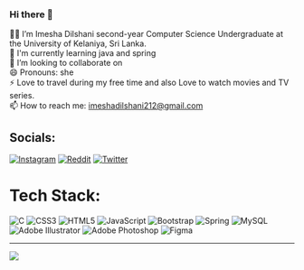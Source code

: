 ### Hi there 👋

👩‍💻 I’m Imesha Dilshani second-year Computer Science Undergraduate at the University of Kelaniya, Sri Lanka.<br>🧠 I'm currently learning java and spring<br>👯 I’m looking to collaborate on<br>😄 Pronouns: she<br>⚡ Love to travel during my free time and also Love to watch movies and TV series.<br>📫 How to reach me: imeshadilshani212@gmail.com


##  Socials:
[![Instagram](https://img.shields.io/badge/Instagram-%23E4405F.svg?logo=Instagram&logoColor=white)](https://instagram.com/imeshadilshani21) [![Reddit](https://img.shields.io/badge/Reddit-%23FF4500.svg?logo=Reddit&logoColor=white)](https://reddit.com/user/ImeshaDilshani) [![Twitter](https://img.shields.io/badge/Twitter-%231DA1F2.svg?logo=Twitter&logoColor=white)](https://twitter.com/@ImeshaDilshani3) 

#  Tech Stack:
![C](https://img.shields.io/badge/c-%2300599C.svg?style=for-the-badge&logo=c&logoColor=white) ![CSS3](https://img.shields.io/badge/css3-%231572B6.svg?style=for-the-badge&logo=css3&logoColor=white) ![HTML5](https://img.shields.io/badge/html5-%23E34F26.svg?style=for-the-badge&logo=html5&logoColor=white) ![JavaScript](https://img.shields.io/badge/javascript-%23323330.svg?style=for-the-badge&logo=javascript&logoColor=%23F7DF1E) ![Bootstrap](https://img.shields.io/badge/bootstrap-%23563D7C.svg?style=for-the-badge&logo=bootstrap&logoColor=white) ![Spring](https://img.shields.io/badge/spring-%236DB33F.svg?style=for-the-badge&logo=spring&logoColor=white) ![MySQL](https://img.shields.io/badge/mysql-%2300f.svg?style=for-the-badge&logo=mysql&logoColor=white) ![Adobe Illustrator](https://img.shields.io/badge/adobeillustrator-%23FF9A00.svg?style=for-the-badge&logo=adobeillustrator&logoColor=white) ![Adobe Photoshop](https://img.shields.io/badge/adobephotoshop-%2331A8FF.svg?style=for-the-badge&logo=adobephotoshop&logoColor=white) 	![Figma](https://img.shields.io/badge/figma-%23F24E1E.svg?style=for-the-badge&logo=figma&logoColor=white)


---
[![](https://visitcount.itsvg.in/api?id=ImeshaDilshani&icon=0&color=0)](https://visitcount.itsvg.in)

<!-- Proudly created with GPRM ( https://gprm.itsvg.in ) -->
